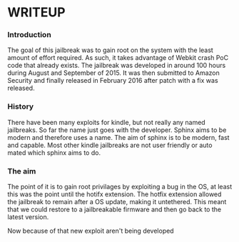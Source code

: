 # WRITEUP


### Introduction
The goal of this jailbreak was to gain root on the system with the least amount of effort required. As such, it takes advantage of Webkit crash PoC code that already exists. The jailbreak was developed in around 100 hours during August and September of 2015. It was then submitted to Amazon Security and finally released in February 2016 after patch with a fix was released.

### History
There have been many exploits for kindle, but not really any named jailbreaks. So far the name just goes with the developer. Sphinx aims to be modern and therefore uses a name. The aim of sphinx is to be modern, fast and capable. Most other kindle jailbreaks are not user friendly or auto mated which sphinx aims to do.

### The aim
The point of it is to gain root privilages by exploiting a bug in the OS, at least this was the point until the hotifx extension. The hotfix extension allowed the jailbreak to remain after a OS update, making it untethered. This meant that we could restore to a jailbreakable firmware and then go back to the latest version.

Now because of that new exploit aren't being developed
